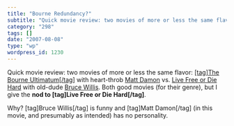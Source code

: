 ```yaml
---
title: "Bourne Redundancy?"
subtitle: "Quick movie review: two movies of more or less the same flavor: [[tag]The Bourne Ultimatum[/tag]](ht..."
category: "298"
tags: []
date: "2007-08-08"
type: "wp"
wordpress_id: 1230
---
```

Quick movie review: two movies of more or less the same flavor: [[tag]The Bourne Ultimatum[/tag]](http://www.imdb.com/title/tt0440963/) with heart-throb [Matt Damon](http://www.imdb.com/name/nm0000354/) vs. [Live Free or Die Hard](http://www.imdb.com/title/tt0337978/) with old-dude [Bruce Willis](http://www.imdb.com/name/nm0000246/).
Both good movies (for their genre), but I give the **nod to [tag]Live Free or Die Hard[/tag]**.

Why? [tag]Bruce Willis[/tag] is funny and [tag]Matt Damon[/tag] (in this movie, and presumably as intended) has no personality.